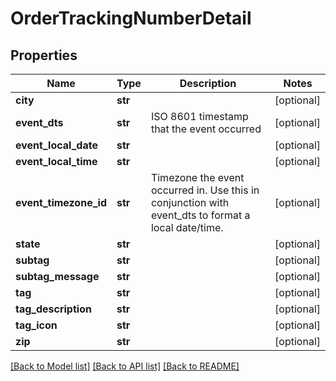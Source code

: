 # OrderTrackingNumberDetail

## Properties
Name | Type | Description | Notes
------------ | ------------- | ------------- | -------------
**city** | **str** |  | [optional] 
**event_dts** | **str** | ISO 8601 timestamp that the event occurred | [optional] 
**event_local_date** | **str** |  | [optional] 
**event_local_time** | **str** |  | [optional] 
**event_timezone_id** | **str** | Timezone the event occurred in.  Use this in conjunction with event_dts to format a local date/time. | [optional] 
**state** | **str** |  | [optional] 
**subtag** | **str** |  | [optional] 
**subtag_message** | **str** |  | [optional] 
**tag** | **str** |  | [optional] 
**tag_description** | **str** |  | [optional] 
**tag_icon** | **str** |  | [optional] 
**zip** | **str** |  | [optional] 

[[Back to Model list]](../README.md#documentation-for-models) [[Back to API list]](../README.md#documentation-for-api-endpoints) [[Back to README]](../README.md)


